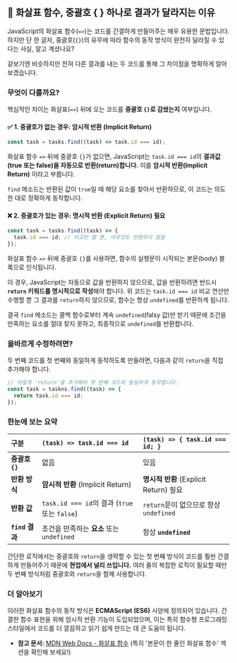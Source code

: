 ## 🚀 화살표 함수, 중괄호 { } 하나로 결과가 달라지는 이유

JavaScript의 화살표 함수(`=>`)는 코드를 간결하게 만들어주는 매우 유용한 문법입니다. 하지만 단 한 글자, 중괄호(`{}`)의 유무에 따라 함수의 동작 방식이 완전히 달라질 수 있다는 사실, 알고 계셨나요?

겉보기엔 비슷하지만 전혀 다른 결과를 내는 두 코드를 통해 그 차이점을 명확하게 알아보겠습니다.

### 무엇이 다를까요?

핵심적인 차이는 화살표(`=>`) 뒤에 오는 코드를 **중괄호 `{}`로 감쌌는지** 여부입니다.

#### ✅ 1. 중괄호가 없는 경우: 암시적 반환 (Implicit Return)

```javascript
const task = tasks.find((task) => task.id === id);
```

화살표 함수 `=>` 뒤에 중괄호 `{}`가 없으면, JavaScript는 `task.id === id`의 **결과값(true 또는 false)을 자동으로 반환(return)합니다.** 이를 **암시적 반환(Implicit Return)** 이라고 부릅니다.

`find` 메소드는 반환된 값이 `true`일 때 해당 요소를 찾아서 반환하므로, 이 코드는 의도한 대로 정확하게 동작합니다.

#### ❌ 2. 중괄호가 있는 경우: 명시적 반환 (Explicit Return) 필요

```javascript
const task = tasks.find((task) => {
  task.id === id; // 비교만 할 뿐, 아무것도 반환하지 않음
});
```

화살표 함수 `=>` 뒤에 중괄호 `{}`를 사용하면, 함수의 실행문이 시작되는 본문(body) 블록으로 인식됩니다.

이 경우, JavaScript는 자동으로 값을 반환하지 않으므로, 값을 반환하려면 반드시 **`return` 키워드를 명시적으로 작성**해야 합니다. 위 코드는 `task.id === id` 비교 연산만 수행할 뿐 그 결과를 `return`하지 않으므로, 함수는 항상 `undefined`를 반환하게 됩니다.

결국 `find` 메소드는 콜백 함수로부터 계속 `undefined`(falsy 값)만 받기 때문에 조건을 만족하는 요소를 절대 찾지 못하고, 최종적으로 `undefined`를 반환합니다.

### 올바르게 수정하려면?

두 번째 코드를 첫 번째와 동일하게 동작하도록 만들려면, 다음과 같이 `return`을 직접 추가해야 합니다.

```javascript
// 이렇게 'return'을 추가해야 첫 번째 코드와 동일하게 동작합니다.
const task = taskns.find((task) => {
  return task.id === id;
});
```

### 한눈에 보는 요약

| 구분            | `(task) => task.id === id`                    | `(task) => { task.id === id; }`        |
| :-------------- | :-------------------------------------------- | :------------------------------------- |
| **중괄호 `{}`** | 없음                                          | 있음                                   |
| **반환 방식**   | **암시적 반환** (Implicit Return)             | **명시적 반환** (Explicit Return) 필요 |
| **반환 값**     | `task.id === id`의 결과 (`true` 또는 `false`) | `return`문이 없으므로 항상 `undefined` |
| **`find` 결과** | 조건을 만족하는 **요소** 또는 `undefined`     | 항상 **`undefined`**                   |

간단한 로직에서는 중괄호와 `return`을 생략할 수 있는 첫 번째 방식이 코드를 훨씬 간결하게 만들어주기 때문에 **현업에서 널리 쓰입니다.** 여러 줄의 복잡한 로직이 필요할 때만 두 번째 방식처럼 중괄호와 `return`을 함께 사용합니다.

### 더 알아보기

이러한 화살표 함수의 동작 방식은 **ECMAScript (ES6)** 사양에 정의되어 있습니다. 간결한 함수 표현을 위해 암시적 반환 기능이 도입되었으며, 이는 특히 함수형 프로그래밍 스타일에서 코드를 더 깔끔하고 읽기 쉽게 만드는 데 큰 도움이 됩니다.

- **참고 문서:** [MDN Web Docs - 화살표 함수](https://developer.mozilla.org/ko/docs/Web/JavaScript/Reference/Functions/Arrow_functions) (특히 '본문이 한 줄인 화살표 함수' 섹션을 확인해 보세요\!)
